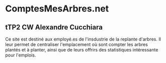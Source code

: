 # ComptesMesArbres.net
tTP2 CW Alexandre Cucchiara
---------------------------------------------------

Ce site est destiné aux employé.es de l'insdustrie de la replante d'arbres. Il leur permet de centraliser l'emplacement où sont compter les arbres plantés et à planter, ainsi que de leurs offrirs des statistiques intéressante pour l'emplois.